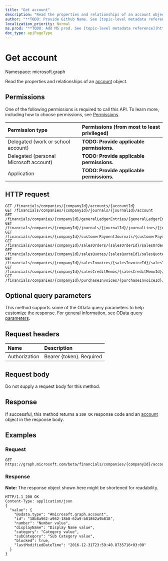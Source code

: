 ```yaml
---
title: "Get account"
description: "Read the properties and relationships of an account object."
author: "**TODO: Provide Github Name. See [topic-level metadata reference](https://msgo.azurewebsites.net/add/document/guidelines/metadata.html#topic-level-metadata)**"
localization_priority: Normal
ms.prod: "**TODO: Add MS prod. See [topic-level metadata reference](https://msgo.azurewebsites.net/add/document/guidelines/metadata.html#topic-level-metadata)**"
doc_type: apiPageType
---
```


# Get account

Namespace: microsoft.graph

Read the properties and relationships of an [account](../resources/account.md) object.

## Permissions
One of the following permissions is required to call this API. To learn more, including how to choose permissions, see [Permissions](/concepts/permissions-reference.md).

|Permission type|Permissions (from most to least privileged)|
|:---|:---|
|Delegated (work or school account)|**TODO: Provide applicable permissions.**|
|Delegated (personal Microsoft account)|**TODO: Provide applicable permissions.**|
|Application|**TODO: Provide applicable permissions.**|

## HTTP request
<!-- {
  "blockType": "ignored"
}
-->
``` http
GET /financials/companies/{companyId}/accounts/{accountId}
GET /financials/companies/{companyId}/journals/{journalId}/account
GET /financials/companies/{companyId}/generalLedgerEntries/{generalLedgerEntryId}/account
GET /financials/companies/{companyId}/journals/{journalId}/journalLines/{journalLineId}/account
GET /financials/companies/{companyId}/customerPaymentJournals/{customerPaymentJournalId}/account
GET /financials/companies/{companyId}/salesOrders/{salesOrderId}/salesOrderLines/{salesOrderLineId}/account
GET /financials/companies/{companyId}/salesQuotes/{salesQuoteId}/salesQuoteLines/{salesQuoteLineId}/account
GET /financials/companies/{companyId}/salesInvoices/{salesInvoiceId}/salesInvoiceLines/{salesInvoiceLineId}/account
GET /financials/companies/{companyId}/salesCreditMemos/{salesCreditMemoId}/salesCreditMemoLines/{salesCreditMemoLineId}/account
GET /financials/companies/{companyId}/purchaseInvoices/{purchaseInvoiceId}/purchaseInvoiceLines/{purchaseInvoiceLineId}/account
```

## Optional query parameters
This method supports some of the OData query parameters to help customize the response. For general information, see [OData query parameters](/graph/query-parameters).

## Request headers
|Name|Description|
|:---|:---|
|Authorization|Bearer {token}. Required|

## Request body
Do not supply a request body for this method.

## Response
If successful, this method returns a `200 OK` response code and an [account](../resources/account.md) object in the response body.

## Examples

### Request
<!-- {
  "blockType": "request",
  "name": "get_account"
}
-->
``` http
GET https://graph.microsoft.com/beta/financials/companies/{companyId}/accounts/{accountId}
```

### Response
**Note:** The response object shown here might be shortened for readability.
<!-- {
  "blockType": "response",
  "truncated": true,
  "@odata.type": "microsoft.graph.account"
}
-->
``` http
HTTP/1.1 200 OK
Content-Type: application/json
{
  "value": {
    "@odata.type": "#microsoft.graph.account",
    "id": "18b8a962-a962-18b8-62a9-b81862a9b818",
    "number": "Number value",
    "displayName": "Display Name value",
    "category": "Category value",
    "subCategory": "Sub Category value",
    "blocked": true,
    "lastModifiedDateTime": "2016-12-31T23:59:40.8735716+03:00"
  }
}
```

